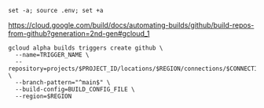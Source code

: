 ```shell
set -a; source .env; set +a
```

https://cloud.google.com/build/docs/automating-builds/github/build-repos-from-github?generation=2nd-gen#gcloud_1

```shell
gcloud alpha builds triggers create github \
  --name=TRIGGER_NAME \
  --repository=projects/$PROJECT_ID/locations/$REGION/connections/$CONNECTION_NAME/repositories/$REPO_NAME \
  --branch-pattern="^main$" \
  --build-config=BUILD_CONFIG_FILE \
  --region=$REGION
```

